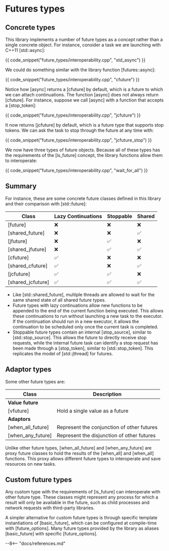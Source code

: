 # Futures types

## Concrete types

This library implements a number of future types as a *concept* rather than a single concrete object.
For instance, consider a task we are launching with C++11 [std::async]:

{{ code_snippet("future_types/interoperability.cpp", "std_async") }}

We could do something similar with the library function [futures::async]:

{{ code_snippet("future_types/interoperability.cpp", "cfuture") }}

Notice how [async] returns a [cfuture] by default, which is a future to which we can attach continuations.
The function [async] does not always return [cfuture]. For instance, suppose we call [async] with a
function that accepts a [stop_token]:

{{ code_snippet("future_types/interoperability.cpp", "jcfuture") }}

It now returns [jcfuture] by default, which is a future type that supports stop tokens.
We can ask the task to stop through the future at any time with:

{{ code_snippet("future_types/interoperability.cpp", "jcfuture_stop") }}

We now have three types of future objects. Because all of these types has the requirements of the [is_future] concept,
the library functions allow them to interoperate:

{{ code_snippet("future_types/interoperability.cpp", "wait_for_all") }}

## Summary

For instance, these are some concrete future classes defined in this library and their comparison with [std::future]:

| Class             | Lazy Continuations | Stoppable | Shared |
|-------------------|--------------------|-----------|--------|
| [future]          | ❌                  | ❌         | ❌     |
| [shared_future]   | ❌                  | ❌         | ✅     |
| [jfuture]         | ❌                  | ✅         | ❌     |
| [shared_jfuture]  | ❌                  | ✅         | ✅     |
| [cfuture]         | ✅                  | ❌         | ❌     |
| [shared_cfuture]  | ✅                  | ❌         | ✅     |
| [jcfuture]        | ✅                  | ✅         | ❌     |
| [shared_jcfuture] | ✅                  | ✅         | ✅     |

- Like [std::shared_future], multiple threads are allowed to wait for the same shared state of all shared future types.
- Future types with lazy continuations allow new functions to be appended to the end of the current function being
  executed. This allows these continuations to run without launching a new task to the executor. If the continuation
  should run in a new executor, it allows the continuation to be scheduled only once the current task is completed.
- Stoppable future types contain an internal [stop_source], similar to [std::stop_source]. This allows the future to
  directly receive stop requests, while the internal future task can identify a stop request has been made through
  a [stop_token], similar to [std::stop_token]. This replicates the model of [std::jthread] for futures.

## Adaptor types

Some other future types are:

| Class             | Description                                   |
| ----------------- |-----------------------------------------------|
| **Value future**  |                                               | 
| [vfuture]         | Hold a single value as a future               |
| **Adaptors**      |                                               | 
| [when_all_future] | Represent the conjunction of other futures    | 
| [when_any_future] | Represent the disjunction of other futures    | 

Unlike other future types, [when_all_future] and [when_any_future] are proxy future classes to hold the results of
the [when_all] and [when_all] functions. This proxy allows different future types to interoperate and save resources on
new tasks.

## Custom future types

Any custom type with the requirements of [is_future] can interoperate with other future type. These classes might
represent any process for which a result will only be available in the future, such as child processes and network
requests with third-party libraries.

A simpler alternative for custom future types is through specific template instantiations of [basic_future], which can
be configured at compile-time with [future_options]. Many future types provided by the library as aliases [basic_future]
with specific [future_options].

--8<-- "docs/references.md"
